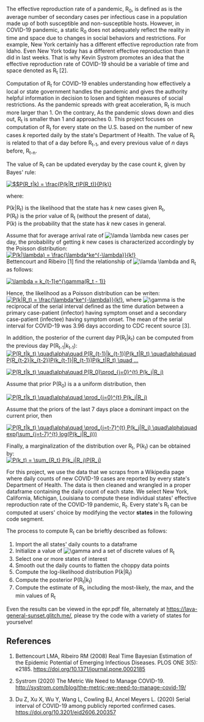 The effective reproduction rate of a pandemic, R<sub>0</sub>, is defined as  is the average number of secondary cases per infectious case in a population made up of both susceptible and non-susceptible hosts. However, in COVID-19 pandemic, a static R<sub>0</sub> does not adequately reflect the reality in time and space due to changes in social behaviors and restrictions. For example, New York certainly has a different effective reproduction rate from Idaho. Even New York today has a different effective reproduction than it did in last weeks. That is why Kevin Systrom promotes an idea that the effective reproduction rate of COVID-19 should be a variable of time and space denoted as R<sub>t</sub> [2].     
              
Computation of R<sub>t</sub> for COVID-19 enables understanding how effectively a local or state government handles the pandemic and gives the authority helpful information in decision to losen and tighten measures of social restrictions. As the pandemic spreads with great acceleration, R<sub>t</sub> is much more larger than 1. On the contrary, As the pandemic slows down and dies out, R<sub>t</sub> is smaller than 1 and approaches 0. This project focuses on computation of R<sub>t</sub> for every state on the U.S. based on the number of new cases *k* reported daily by the state's Department of Health. The value of R<sub>t</sub> is related to that of a day before R<sub>t-1</sub>, and every previous value of *n* days before, R<sub>t-n</sub>.            
              
The value of R<sub>t</sub> can be updated everyday by the case count *k*, given by Bayes' rule:

<a href="https://www.codecogs.com/eqnedit.php?latex=$$P(R_t|k)&space;=&space;\frac{P(k|R_t)P(R_t)}{P(k)}," target="_blank"><img src="https://latex.codecogs.com/gif.latex?$$P(R_t|k)&space;=&space;\frac{P(k|R_t)P(R_t)}{P(k)}" title="$$P(R_t|k) = \frac{P(k|R_t)P(R_t)}{P(k)}" /></a> 

where:

P(*k*|R<sub>t</sub>) is the likelihood that the state has *k* new cases given R<sub>t</sub>,       
P(R<sub>t</sub>) is the prior value of R<sub>t</sub> (without the present of data),     
P(*k*) is the probability that the state has *k* new cases in general.    

Assume that for average arrival rate of <img src="https://latex.codecogs.com/gif.latex?\lamda&space;\lambda" title="\lamda \lambda" /> new cases per day, the probability of getting *k* new cases is characterized accordingly by the Poisson distribution:   
<a href="https://www.codecogs.com/eqnedit.php?latex=P(k|\lambda)&space;=&space;\frac{\lambda^ke^{-\lambda}}{k!}" target="_blank"><img src="https://latex.codecogs.com/gif.latex?P(k|\lambda)&space;=&space;\frac{\lambda^ke^{-\lambda}}{k!}" title="P(k|\lambda) = \frac{\lambda^ke^{-\lambda}}{k!}" /></a>    
Bettencourt and Ribeiro [1] find the relationship of <img src="https://latex.codecogs.com/gif.latex?\lamda&space;\lambda" title="\lamda \lambda" /> and R<sub>t</sub> as follows:

<a href="https://www.codecogs.com/eqnedit.php?latex=\lambda&space;=&space;k_{t-1}e^{\gamma(R_t&space;-&space;1)}" target="_blank"><img src="https://latex.codecogs.com/gif.latex?\lambda&space;=&space;k_{t-1}e^{\gamma(R_t&space;-&space;1)}" title="\lambda = k_{t-1}e^{\gamma(R_t - 1)}" /></a>

Hence, the likelihood as a Poisson distribution can be writen:      
<a href="https://www.codecogs.com/eqnedit.php?latex=P(k|R_t)&space;=&space;\frac{\lambda^ke^{-\lambda}}{k!}" target="_blank"><img src="https://latex.codecogs.com/gif.latex?P(k|R_t)&space;=&space;\frac{\lambda^ke^{-\lambda}}{k!}" title="P(k|R_t) = \frac{\lambda^ke^{-\lambda}}{k!}" /></a>, 
where <img src="https://latex.codecogs.com/gif.latex?\gamma" title="\gamma" /> is the reciprocal of the serial interval defined as the time duration between a primary case-patient (infector) having symptom onset and a secondary case-patient (infectee) having symptom onset. The mean of the serial interval for COVID-19 was 3.96 days according to CDC recent source [3].  
          
In addition, the posterior of the current day P(R<sub>t</sub>|*k*<sub>t</sub>) can be computed from the previous day P(R<sub>t-1</sub>|*k*<sub>t-1</sub>):
<a href="https://www.codecogs.com/eqnedit.php?latex=P(R_t|k_t)&space;\quad\alpha\quad&space;P(R_{t-1}|k_{t-1})P(k_t|R_t)&space;\quad\alpha\quad&space;P(R_{t-2}|k_{t-2})P(k_{t-1}|R_{t-1})P(k_t|R_t)&space;\quad&space;..." target="_blank"><img src="https://latex.codecogs.com/gif.latex?P(R_t|k_t)&space;\quad\alpha\quad&space;P(R_{t-1}|k_{t-1})P(k_t|R_t)&space;\quad\alpha\quad&space;P(R_{t-2}|k_{t-2})P(k_{t-1}|R_{t-1})P(k_t|R_t)&space;\quad&space;..." title="P(R_t|k_t) \quad\alpha\quad P(R_{t-1}|k_{t-1})P(k_t|R_t) \quad\alpha\quad P(R_{t-2}|k_{t-2})P(k_{t-1}|R_{t-1})P(k_t|R_t) \quad ..." /></a>

<a href="https://www.codecogs.com/eqnedit.php?latex=P(R_t|k_t)&space;\quad\alpha\quad&space;P(R_0)\prod_{j=0}^{t}&space;P(k_j|R_j)" target="_blank"><img src="https://latex.codecogs.com/gif.latex?P(R_t|k_t)&space;\quad\alpha\quad&space;P(R_0)\prod_{j=0}^{t}&space;P(k_j|R_j)" title="P(R_t|k_t) \quad\alpha\quad P(R_0)\prod_{j=0}^{t} P(k_j|R_j)" /></a>

Assume that prior P(R<sub>0</sub>) is a a uniform distribution, then

<a href="https://www.codecogs.com/eqnedit.php?latex=P(R_t|k_t)&space;\quad\alpha\quad&space;\prod_{j=0}^{t}&space;P(k_j|R_j)" target="_blank"><img src="https://latex.codecogs.com/gif.latex?P(R_t|k_t)&space;\quad\alpha\quad&space;\prod_{j=0}^{t}&space;P(k_j|R_j)" title="P(R_t|k_t) \quad\alpha\quad \prod_{j=0}^{t} P(k_j|R_j)" /></a>     

Assume that the priors of the last 7 days place a dominant impact on the current prior, then

<a href="https://www.codecogs.com/eqnedit.php?latex=P(R_t|k_t)&space;\quad\alpha\quad&space;\prod_{j=t-7}^{t}&space;P(k_j|R_j)&space;\quad\alpha\quad&space;exp(\sum_{j=t-7}^{t}&space;log(P(k_j|R_j)))" target="_blank"><img src="https://latex.codecogs.com/gif.latex?P(R_t|k_t)&space;\quad\alpha\quad&space;\prod_{j=t-7}^{t}&space;P(k_j|R_j)&space;\quad\alpha\quad&space;exp(\sum_{j=t-7}^{t}&space;log(P(k_j|R_j)))" title="P(R_t|k_t) \quad\alpha\quad \prod_{j=t-7}^{t} P(k_j|R_j) \quad\alpha\quad exp(\sum_{j=t-7}^{t} log(P(k_j|R_j)))" /></a>

Finally, a marginalization of the distribution over R<sub>t</sub>, P(*k*<sub>t</sub>) can be obtained by:    
<a href="https://www.codecogs.com/eqnedit.php?latex=P(k_t)&space;=&space;\sum_{R_t}&space;P(k_j|R_j)P(R_j)" target="_blank"><img src="https://latex.codecogs.com/gif.latex?P(k_t)&space;=&space;\sum_{R_t}&space;P(k_j|R_j)P(R_j)" title="P(k_t) = \sum_{R_t} P(k_j|R_j)P(R_j)" /></a>

For this project, we use the data that we scraps from a Wikipedia page where daily counts of new COVID-19 cases are reported by every state's Department of Health. The data is then cleaned and wrangled in a proper dataframe containing the daily count of each state. We select New York, California, Michigan, Louisiana to compute these individual states' effective reproduction rate of the COVID-19 pandemic, R<sub>t</sub>. Every state's R<sub>t</sub> can be computed at users' choice by modifying the vector __states__ in the following code segment.    
                    
The process to compute R<sub>t</sub> can be brieftly described as follows:         
1. Import the all states' daily counts to a dataframe       
2. Initialize a value of <img src="https://latex.codecogs.com/gif.latex?\gamma" title="\gamma" /> and a set of discrete values of R<sub>t</sub>            
3. Select one or more states of interest    
4. Smooth out the daily counts to flatten the choppy data points     
5. Compute the log-likelihood distribution P(*k*|R<sub>t</sub>)     
6. Compute the posterior P(R<sub>t</sub>|*k*<sub>t</sub>)   
7. Compute the estimate of R<sub>t</sub>, including the most-likely, the max, and the min values of R<sub>t</sub>

Even the results can be viewed in the epr.pdf file, alternately at https://lava-general-sunset.glitch.me/, please try the code with a variety of states for yourselve!

## References     

1. Bettencourt LMA, Ribeiro RM (2008) Real Time Bayesian Estimation of the Epidemic Potential of Emerging Infectious Diseases. PLOS ONE 3(5): e2185. https://doi.org/10.1371/journal.pone.0002185     

2. Systrom (2020) The Metric We Need to Manage COVID-19. http://systrom.com/blog/the-metric-we-need-to-manage-covid-19/     

3. Du Z, Xu X, Wu Y, Wang L, Cowling BJ, Ancel Meyers L. (2020) Serial interval of COVID-19 among publicly reported confirmed cases. https://doi.org/10.3201/eid2606.200357
